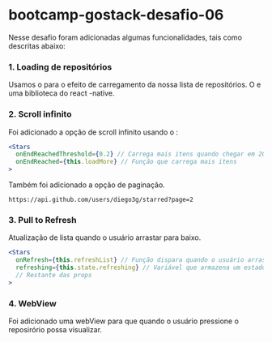 # bootcamp-gostack-desafio-06

Nesse desafio foram adicionadas algumas funcionalidades, tais como descritas abaixo:

### 1. Loading de repositórios

Usamos o  <ActivityIndicator /> para o efeito de carregamento da nossa lista de repositórios. O <ActivityIndicator /> e uma biblioteca do react -native.

### 2. Scroll infinito

Foi adicionado a opção de scroll infinito usando o :

```jsx
<Stars
  onEndReachedThreshold={0.2} // Carrega mais itens quando chegar em 20% do fim
  onEndReached={this.loadMore} // Função que carrega mais itens
>
```

Também foi adicionado a opção de paginação.

```
https://api.github.com/users/diego3g/starred?page=2

```

### 

### 3. Pull to Refresh

Atualização de lista quando o usuário arrastar para baixo.

```jsx
<Stars
  onRefresh={this.refreshList} // Função dispara quando o usuário arrasta a lista pra baixo
  refreshing={this.state.refreshing} // Variável que armazena um estado true/false que representa se a lista está atualizando
  // Restante das props
>
```

### 4. WebView

Foi adicionado uma webView para que quando o usuário pressione o reposirório possa visualizar.
